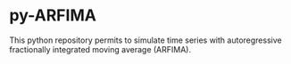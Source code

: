 # py-ARFIMA
This python repository permits to simulate time series with autoregressive fractionally integrated moving average (ARFIMA).
